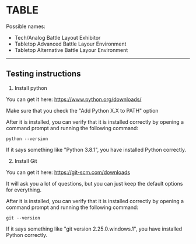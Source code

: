 # TABLE

Possible names:
- Tech/Analog Battle Layout Exhibitor
- Tabletop Advanced Battle Layour Environment
- Tabletop Alternative Battle Layour Environment

---

## Testing instructions
1. Install python

You can get it here: https://www.python.org/downloads/

Make sure that you check the "Add Python X.X to PATH" option

After it is installed, you can verify that it is installed correctly by opening a command prompt and running the following command:

`python --version`

If it says something like "Python 3.8.1", you have installed Python correctly. 

2. Install Git

You can get it here: https://git-scm.com/downloads

It will ask you a lot of questions, but you can just keep the default options for everything.

After it is installed, you can verify that it is installed correctly by opening a command prompt and running the following command:

`git --version`

If it says something like "git version 2.25.0.windows.1", you have installed Python correctly. 
